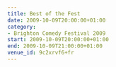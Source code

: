 ```yaml
---
title: Best of the Fest
date: 2009-10-09T20:00:00+01:00
category:
- Brighton Comedy Festival 2009
start: 2009-10-09T20:00:00+01:00
end: 2009-10-09T21:00:00+01:00
venue_id: 9c2xrvf6+fr
---
```

